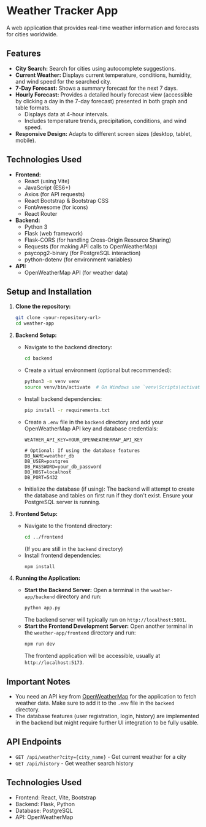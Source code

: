 # Weather Tracker App

A web application that provides real-time weather information and forecasts for cities worldwide.

## Features

*   **City Search:** Search for cities using autocomplete suggestions.
*   **Current Weather:** Displays current temperature, conditions, humidity, and wind speed for the searched city.
*   **7-Day Forecast:** Shows a summary forecast for the next 7 days.
*   **Hourly Forecast:** Provides a detailed hourly forecast view (accessible by clicking a day in the 7-day forecast) presented in both graph and table formats.
    *   Displays data at 4-hour intervals.
    *   Includes temperature trends, precipitation, conditions, and wind speed.
*   **Responsive Design:** Adapts to different screen sizes (desktop, tablet, mobile).

## Technologies Used

*   **Frontend:**
    *   React (using Vite)
    *   JavaScript (ES6+)
    *   Axios (for API requests)
    *   React Bootstrap & Bootstrap CSS
    *   FontAwesome (for icons)
    *   React Router
*   **Backend:**
    *   Python 3
    *   Flask (web framework)
    *   Flask-CORS (for handling Cross-Origin Resource Sharing)
    *   Requests (for making API calls to OpenWeatherMap)
    *   psycopg2-binary (for PostgreSQL interaction)
    *   python-dotenv (for environment variables)
*   **API:**
    *   OpenWeatherMap API (for weather data) 

## Setup and Installation

1.  **Clone the repository:**
    ```bash
    git clone <your-repository-url>
    cd weather-app
    ```

2.  **Backend Setup:**
    *   Navigate to the backend directory:
        ```bash
        cd backend
        ```
    *   Create a virtual environment (optional but recommended):
        ```bash
        python3 -m venv venv
        source venv/bin/activate  # On Windows use `venv\Scripts\activate`
        ```
    *   Install backend dependencies:
        ```bash
        pip install -r requirements.txt
        ```
    *   Create a `.env` file in the `backend` directory and add your OpenWeatherMap API key and database credentials:
        ```env
        WEATHER_API_KEY=YOUR_OPENWEATHERMAP_API_KEY
        
        # Optional: If using the database features
        DB_NAME=weather_db
        DB_USER=postgres
        DB_PASSWORD=your_db_password
        DB_HOST=localhost
        DB_PORT=5432
        ```
    *   Initialize the database (if using): The backend will attempt to create the database and tables on first run if they don't exist. Ensure your PostgreSQL server is running.

3.  **Frontend Setup:**
    *   Navigate to the frontend directory:
        ```bash
        cd ../frontend 
        ```
        (If you are still in the `backend` directory)
    *   Install frontend dependencies:
        ```bash
        npm install
        ```

4.  **Running the Application:**
    *   **Start the Backend Server:**
        Open a terminal in the `weather-app/backend` directory and run:
        ```bash
        python app.py
        ```
        The backend server will typically run on `http://localhost:5001`.
    *   **Start the Frontend Development Server:**
        Open another terminal in the `weather-app/frontend` directory and run:
        ```bash
        npm run dev
        ```
        The frontend application will be accessible, usually at `http://localhost:5173`.

## Important Notes

*   You need an API key from [OpenWeatherMap](https://openweathermap.org/) for the application to fetch weather data. Make sure to add it to the `.env` file in the `backend` directory.
*   The database features (user registration, login, history) are implemented in the backend but might require further UI integration to be fully usable.

## API Endpoints

- `GET /api/weather?city={city_name}` - Get current weather for a city
- `GET /api/history` - Get weather search history

## Technologies Used

- Frontend: React, Vite, Bootstrap
- Backend: Flask, Python
- Database: PostgreSQL
- API: OpenWeatherMap 
